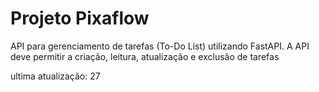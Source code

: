 # **Projeto Pixaflow**

API para gerenciamento de tarefas (To-Do List) utilizando FastAPI. A API
deve permitir a criação, leitura, atualização e exclusão de tarefas

ultima atualização: 27